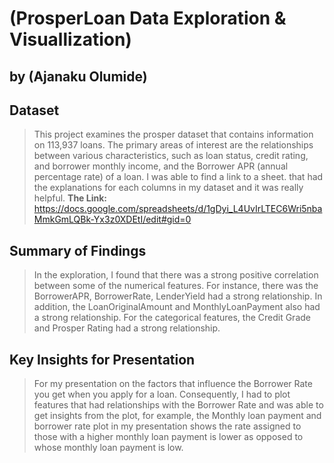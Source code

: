 # (ProsperLoan Data Exploration & Visuallization)
## by (Ajanaku Olumide)


## Dataset

> This project examines the prosper dataset that contains information on 113,937 loans. The primary areas of interest are the relationships between various characteristics, such as loan status, credit rating, and borrower monthly income, and the Borrower APR (annual percentage rate) of a loan. I was able to find a link to a sheet. that had the explanations for each columns in my dataset and it was really helpful. **The Link:** https://docs.google.com/spreadsheets/d/1gDyi_L4UvIrLTEC6Wri5nbaMmkGmLQBk-Yx3z0XDEtI/edit#gid=0

## Summary of Findings
 
> In the exploration, I found that there was a strong positive correlation between some of the numerical features. For instance, there was the BorrowerAPR, BorrowerRate, LenderYield had a strong relationship. In addition, the LoanOriginalAmount and MonthlyLoanPayment also had a strong relationship. For the categorical features, the Credit Grade and Prosper Rating had a strong relationship.


## Key Insights for Presentation

> For my presentation on the factors that influence the Borrower Rate you get when you apply for a loan. Consequently, I had to plot features that had relationships with the Borrower Rate and was able to get insights from the plot, for example, the Monthly loan payment and borrower rate plot in my presentation shows the rate assigned to those with a higher monthly loan payment is lower as opposed to whose monthly loan payment is low.

